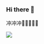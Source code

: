 ### Hi there 👋

<!--
**ytxbnahn/ytxbnahn** is a ✨ _special_ ✨ repository because its `README.md` (this file) appears on your GitHub profile.

Here are some ideas to get you started:

- 🔭 I’m currently working on ...
- 🌱 I’m currently learning ...
- 👯 I’m looking to collaborate on ...
- 🤔 I’m looking for help with ...
- 💬 Ask me about ...
- 📫 How to reach me: ...
- 😄 Pronouns: ...
- ⚡ Fun fact: ...
-->
冲冲冲🛫️🛫️🛫️🛫️🛫️

<img src="https://github-readme-stats.vercel.app/api?username=ytxbnahn&show_icons=true&title_color=fff&icon_color=79ff97&text_color=9f9f9f&bg_color=151515&hide=prs,issues,contribs">

